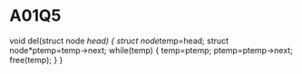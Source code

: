 A01Q5
=====
void del(struct node *head)
{
struct node*temp=head;
struct node*ptemp=temp->next;
while(temp)
{
temp=ptemp;
ptemp=ptemp->next;
free(temp);
}
}
